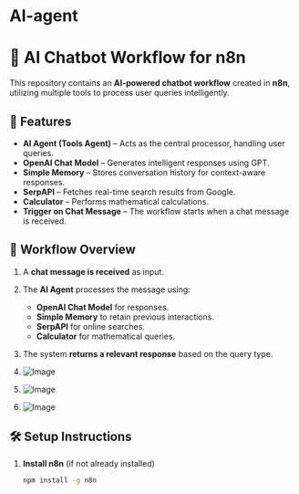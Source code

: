 # AI-agent

# 🤖 AI Chatbot Workflow for n8n

This repository contains an **AI-powered chatbot workflow** created in **n8n**, utilizing multiple tools to process user queries intelligently.

## 🚀 Features  
- **AI Agent (Tools Agent)** – Acts as the central processor, handling user queries.  
- **OpenAI Chat Model** – Generates intelligent responses using GPT.  
- **Simple Memory** – Stores conversation history for context-aware responses.  
- **SerpAPI** – Fetches real-time search results from Google.  
- **Calculator** – Performs mathematical calculations.  
- **Trigger on Chat Message** – The workflow starts when a chat message is received.  

## 📂 Workflow Overview  
1. A **chat message is received** as input.  
2. The **AI Agent** processes the message using:  
   - **OpenAI Chat Model** for responses.  
   - **Simple Memory** to retain previous interactions.  
   - **SerpAPI** for online searches.  
   - **Calculator** for mathematical queries.  
3. The system **returns a relevant response** based on the query type.
   
4.
   ![Image](https://github.com/user-attachments/assets/0c75ae8c-6260-48dc-8d77-9bbaad68ccad)
6. ![Image](https://github.com/user-attachments/assets/11d26c45-ae1a-4b97-84c0-82b24e3193f8)
7. ![Image](https://github.com/user-attachments/assets/fd8cfcc8-39ae-4011-9065-6419b25f7527)


## 🛠️ Setup Instructions  
1. **Install n8n** (if not already installed)  
   ```sh
   npm install -g n8n
